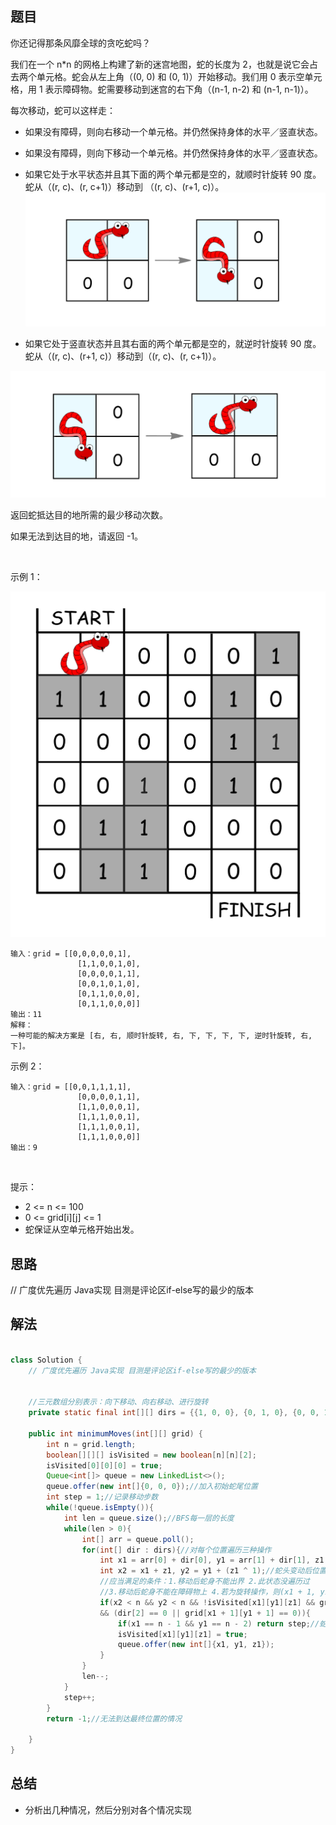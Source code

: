 

## 题目

你还记得那条风靡全球的贪吃蛇吗？

我们在一个 n*n 的网格上构建了新的迷宫地图，蛇的长度为 2，也就是说它会占去两个单元格。蛇会从左上角（(0, 0) 和 (0, 1)）开始移动。我们用 0 表示空单元格，用 1 表示障碍物。蛇需要移动到迷宫的右下角（(n-1, n-2) 和 (n-1, n-1)）。

每次移动，蛇可以这样走：

- 如果没有障碍，则向右移动一个单元格。并仍然保持身体的水平／竖直状态。

- 如果没有障碍，则向下移动一个单元格。并仍然保持身体的水平／竖直状态。
- 如果它处于水平状态并且其下面的两个单元都是空的，就顺时针旋转 90 度。蛇从（(r, c)、(r, c+1)）移动到 （(r, c)、(r+1, c)）。
![](../../../media/pictures/leetcode/image-2.png)

- 如果它处于竖直状态并且其右面的两个单元都是空的，就逆时针旋转 90 度。蛇从（(r, c)、(r+1, c)）移动到（(r, c)、(r, c+1)）。

![](../../../media/pictures/leetcode/image-1.png)

返回蛇抵达目的地所需的最少移动次数。

如果无法到达目的地，请返回 -1。

 

示例 1：

![](../../../media/pictures/leetcode/image.png)

    输入：grid = [[0,0,0,0,0,1],
                   [1,1,0,0,1,0],
                   [0,0,0,0,1,1],
                   [0,0,1,0,1,0],
                   [0,1,1,0,0,0],
                   [0,1,1,0,0,0]]
    输出：11
    解释：
    一种可能的解决方案是 [右, 右, 顺时针旋转, 右, 下, 下, 下, 下, 逆时针旋转, 右, 下]。
示例 2：

    输入：grid = [[0,0,1,1,1,1],
                   [0,0,0,0,1,1],
                   [1,1,0,0,0,1],
                   [1,1,1,0,0,1],
                   [1,1,1,0,0,1],
                   [1,1,1,0,0,0]]
    输出：9
 

提示：

- 2 <= n <= 100
- 0 <= grid[i][j] <= 1
- 蛇保证从空单元格开始出发。


## 思路

// 广度优先遍历 Java实现 目测是评论区if-else写的最少的版本

## 解法
```java

class Solution {
    // 广度优先遍历 Java实现 目测是评论区if-else写的最少的版本


    //三元数组分别表示：向下移动、向右移动、进行旋转
    private static final int[][] dirs = {{1, 0, 0}, {0, 1, 0}, {0, 0, 1}};

    public int minimumMoves(int[][] grid) {
        int n = grid.length;
        boolean[][][] isVisited = new boolean[n][n][2];
        isVisited[0][0][0] = true;
        Queue<int[]> queue = new LinkedList<>();
        queue.offer(new int[]{0, 0, 0});//加入初始蛇尾位置
        int step = 1;//记录移动步数
        while(!queue.isEmpty()){
            int len = queue.size();//BFS每一层的长度
            while(len > 0){
                int[] arr = queue.poll();
                for(int[] dir : dirs){//对每个位置遍历三种操作
                    int x1 = arr[0] + dir[0], y1 = arr[1] + dir[1], z1 = arr[2] ^ dir[2];//蛇尾变动后位置
                    int x2 = x1 + z1, y2 = y1 + (z1 ^ 1);//蛇头变动后位置
                    //应当满足的条件：1.移动后蛇身不能出界 2.此状态没遍历过 
                    //3.移动后蛇身不能在障碍物上 4.若为旋转操作，则(x1 + 1, y1 + 1)位置不能有障碍物
                    if(x2 < n && y2 < n && !isVisited[x1][y1][z1] && grid[x1][y1] == 0 && grid[x2][y2] == 0 
                    && (dir[2] == 0 || grid[x1 + 1][y1 + 1] == 0)){
                        if(x1 == n - 1 && y1 == n - 2) return step;//蛇尾达到最终位置
                        isVisited[x1][y1][z1] = true;
                        queue.offer(new int[]{x1, y1, z1});
                    }
                }
                len--;
            }
            step++;
        }
        return -1;//无法到达最终位置的情况

    }
}
```

## 总结

- 分析出几种情况，然后分别对各个情况实现 
